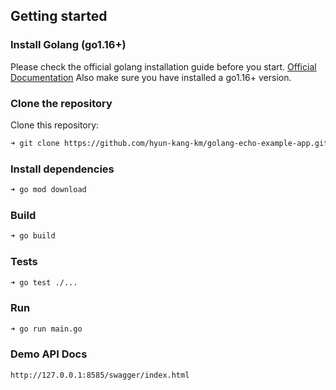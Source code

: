 ## Getting started

### Install Golang (go1.16+)

Please check the official golang installation guide before you start. [Official Documentation](https://golang.org/doc/install)
Also make sure you have installed a go1.16+ version.

### Clone the repository

Clone this repository:

```bash
➜ git clone https://github.com/hyun-kang-km/golang-echo-example-app.git
```

### Install dependencies

```bash
➜ go mod download
```

### Build

```bash
➜ go build
```

### Tests

```bash
➜ go test ./...
```

### Run

```bash
➜ go run main.go
```

### Demo API Docs
```
http://127.0.0.1:8585/swagger/index.html
```